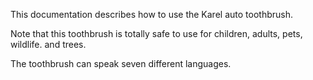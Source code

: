 This documentation describes how to use the Karel auto toothbrush.

Note that this toothbrush is totally safe to use for children, adults, pets, wildlife. and trees.

The toothbrush can speak seven different languages.